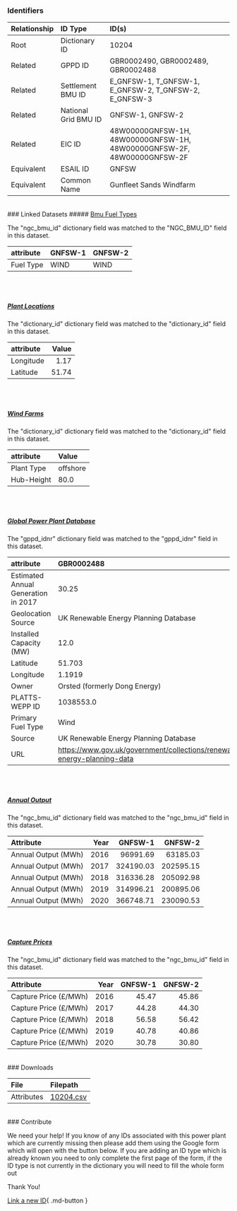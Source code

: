 ### Identifiers

| Relationship   | ID Type              | ID(s)                                                                  |
|:---------------|:---------------------|:-----------------------------------------------------------------------|
| Root           | Dictionary ID        | 10204                                                                  |
| Related        | GPPD ID              | GBR0002490, GBR0002489, GBR0002488                                     |
| Related        | Settlement BMU ID    | E_GNFSW-1, T_GNFSW-1, E_GNFSW-2, T_GNFSW-2, E_GNFSW-3                  |
| Related        | National Grid BMU ID | GNFSW-1, GNFSW-2                                                       |
| Related        | EIC ID               | 48W00000GNFSW-1H, 48W00000GNFSW-1H, 48W00000GNFSW-2F, 48W00000GNFSW-2F |
| Equivalent     | ESAIL ID             | GNFSW                                                                  |
| Equivalent     | Common Name          | Gunfleet Sands Windfarm                                                |

<br>
### Linked Datasets
##### <a href="https://osuked.github.io/Power-Station-Dictionary/datasets/bmu-fuel-types">Bmu Fuel Types</a>



The "ngc_bmu_id" dictionary field was matched to the "NGC_BMU_ID" field in this dataset.

| attribute   | GNFSW-1   | GNFSW-2   |
|:------------|:----------|:----------|
| Fuel Type   | WIND      | WIND      |

<br><br>
##### <a href="https://osuked.github.io/Power-Station-Dictionary/datasets/plant-locations">Plant Locations</a>



The "dictionary_id" dictionary field was matched to the "dictionary_id" field in this dataset.

| attribute   |   Value |
|:------------|--------:|
| Longitude   |    1.17 |
| Latitude    |   51.74 |

<br><br>
##### <a href="https://osuked.github.io/Power-Station-Dictionary/datasets/wind-farms">Wind Farms</a>



The "dictionary_id" dictionary field was matched to the "dictionary_id" field in this dataset.

| attribute   | Value    |
|:------------|:---------|
| Plant Type  | offshore |
| Hub-Height  | 80.0     |

<br><br>
##### <a href="https://osuked.github.io/Power-Station-Dictionary/datasets/global-power-plant-database">Global Power Plant Database</a>



The "gppd_idnr" dictionary field was matched to the "gppd_idnr" field in this dataset.

| attribute                           | GBR0002488                                                               | GBR0002489                                                               | GBR0002490                                                               |
|:------------------------------------|:-------------------------------------------------------------------------|:-------------------------------------------------------------------------|:-------------------------------------------------------------------------|
| Estimated Annual Generation in 2017 | 30.25                                                                    | 163.86                                                                   | 272.26                                                                   |
| Geolocation Source                  | UK Renewable Energy Planning Database                                    | UK Renewable Energy Planning Database                                    | UK Renewable Energy Planning Database                                    |
| Installed Capacity (MW)             | 12.0                                                                     | 65.0                                                                     | 108.0                                                                    |
| Latitude                            | 51.703                                                                   | 51.7272                                                                  | 51.7308                                                                  |
| Longitude                           | 1.1919                                                                   | 1.2459                                                                   | 1.218                                                                    |
| Owner                               | Orsted (formerly Dong Energy)                                            | Orsted (formerly Dong Energy)                                            | Orsted (formerly Dong Energy)                                            |
| PLATTS-WEPP ID                      | 1038553.0                                                                | NaN                                                                      | 1038553.0                                                                |
| Primary Fuel Type                   | Wind                                                                     | Wind                                                                     | Wind                                                                     |
| Source                              | UK Renewable Energy Planning Database                                    | UK Renewable Energy Planning Database                                    | UK Renewable Energy Planning Database                                    |
| URL                                 | https://www.gov.uk/government/collections/renewable-energy-planning-data | https://www.gov.uk/government/collections/renewable-energy-planning-data | https://www.gov.uk/government/collections/renewable-energy-planning-data |

<br><br>
##### <a href="https://osuked.github.io/Power-Station-Dictionary/datasets/annual-output">Annual Output</a>



The "ngc_bmu_id" dictionary field was matched to the "ngc_bmu_id" field in this dataset.

| Attribute           |   Year |   GNFSW-1 |   GNFSW-2 |
|:--------------------|-------:|----------:|----------:|
| Annual Output (MWh) |   2016 |  96991.69 |  63185.03 |
| Annual Output (MWh) |   2017 | 324190.03 | 202595.15 |
| Annual Output (MWh) |   2018 | 316336.28 | 205092.98 |
| Annual Output (MWh) |   2019 | 314996.21 | 200895.06 |
| Annual Output (MWh) |   2020 | 366748.71 | 230090.53 |

<br><br>
##### <a href="https://osuked.github.io/Power-Station-Dictionary/datasets/capture-prices">Capture Prices</a>



The "ngc_bmu_id" dictionary field was matched to the "ngc_bmu_id" field in this dataset.

| Attribute             |   Year |   GNFSW-1 |   GNFSW-2 |
|:----------------------|-------:|----------:|----------:|
| Capture Price (£/MWh) |   2016 |     45.47 |     45.86 |
| Capture Price (£/MWh) |   2017 |     44.28 |     44.30 |
| Capture Price (£/MWh) |   2018 |     56.58 |     56.42 |
| Capture Price (£/MWh) |   2019 |     40.78 |     40.86 |
| Capture Price (£/MWh) |   2020 |     30.78 |     30.80 |


<br>
### Downloads


| File       | Filepath                                                                              |
|:-----------|:--------------------------------------------------------------------------------------|
| Attributes | [10204.csv](https://osuked.github.io/Power-Station-Dictionary/object_attrs/10204.csv) |


<br>
### Contribute

We need your help! If you know of any IDs associated with this power plant which are currently missing then please add them using the Google form which will open with the button below. If you are adding an ID type which is already known you need to only complete the first page of the form, if the ID type is not currently in the dictionary you will need to fill the whole form out

Thank You!

[Link a new ID](https://docs.google.com/forms/d/e/1FAIpQLSc5jRsQ7NgiLLXbwo9PUdwTQyuqbRwThltG56-o6NVSe7E_nw/viewform?usp=pp_url&entry.251912331=10204){ .md-button }